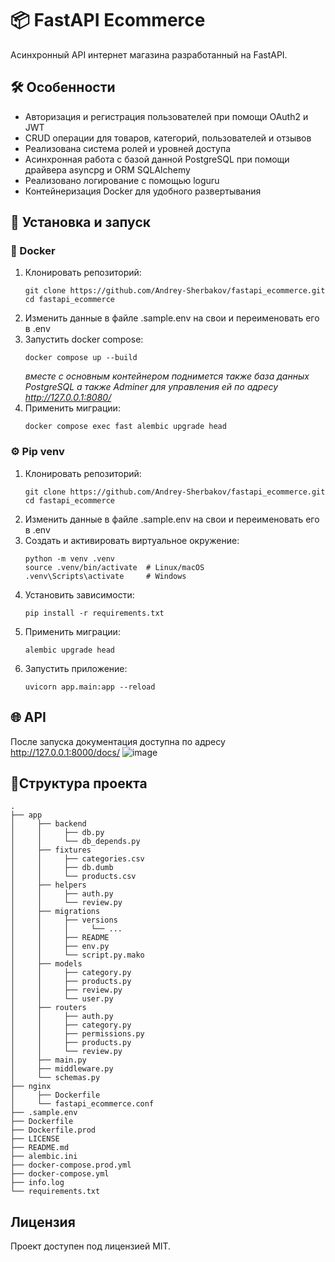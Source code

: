 # 📦 FastAPI Ecommerce

Асинхронный API интернет магазина разработанный на FastAPI.

## 🛠 Особенности

* Авторизация и регистрация пользователей при помощи OAuth2 и JWT
* CRUD операции для товаров, категорий, пользователей и отзывов
* Реализована система ролей и уровней доступа
* Асинхронная работа с базой данной PostgreSQL при помощи драйвера asyncpg и ORM SQLAlchemy
* Реализовано логирование с помощью loguru
* Контейнеризация Docker для удобного развертывания

## 🚀 Установка и запуск

### :whale: Docker

1. Клонировать репозиторий:
    ```shell
    git clone https://github.com/Andrey-Sherbakov/fastapi_ecommerce.git
    cd fastapi_ecommerce
    ```
2. Изменить данные в файле .sample.env на свои и переименовать его в .env
3. Запустить docker compose:
    ```shell
    docker compose up --build
    ```
   _вместе с основным контейнером поднимется также база данных PostgreSQL а также Adminer для
   управления ей по адресу http://127.0.0.1:8080/_
4. Применить миграции:
    ```shell
    docker compose exec fast alembic upgrade head
    ```

### ⚙️ Pip venv

1. Клонировать репозиторий:
    ```shell
    git clone https://github.com/Andrey-Sherbakov/fastapi_ecommerce.git
    cd fastapi_ecommerce
    ```
2. Изменить данные в файле .sample.env на свои и переименовать его в .env
3. Создать и активировать виртуальное окружение:
   ```shell
   python -m venv .venv
   source .venv/bin/activate  # Linux/macOS
   .venv\Scripts\activate     # Windows
   ```
4. Установить зависимости:
   ```shell
   pip install -r requirements.txt
   ```
5. Применить миграции:
   ```shell
   alembic upgrade head
   ```
6. Запустить приложение:
   ```shell
   uvicorn app.main:app --reload
   ```

## 🌐 API

После запуска документация доступна по адресу http://127.0.0.1:8000/docs/
![image](https://drive.google.com/uc?id=12NK0NS9vbYMgWEyNZu-RFDBlpDRz9Q1y)

## 📁Структура проекта

```
.
├── app
│     ├── backend
│     │     ├── db.py
│     │     └── db_depends.py
│     ├── fixtures
│     │     ├── categories.csv
│     │     ├── db.dumb
│     │     └── products.csv
│     ├── helpers
│     │     ├── auth.py
│     │     └── review.py
│     ├── migrations
│     │     ├── versions
│     │     │     └── ...
│     │     ├── README
│     │     ├── env.py
│     │     └── script.py.mako
│     ├── models
│     │     ├── category.py
│     │     ├── products.py
│     │     ├── review.py
│     │     └── user.py
│     ├── routers
│     │     ├── auth.py
│     │     ├── category.py
│     │     ├── permissions.py
│     │     ├── products.py
│     │     └── review.py
│     ├── main.py
│     ├── middleware.py
│     └── schemas.py
├── nginx
│     ├── Dockerfile
│     └── fastapi_ecommerce.conf
├── .sample.env
├── Dockerfile
├── Dockerfile.prod
├── LICENSE
├── README.md
├── alembic.ini
├── docker-compose.prod.yml
├── docker-compose.yml
├── info.log
└── requirements.txt
```

## Лицензия
Проект доступен под лицензией MIT.

